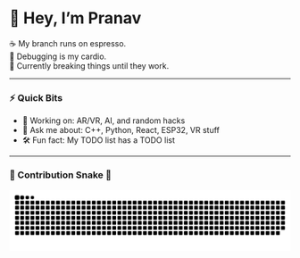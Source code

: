# 👋 Hey, I’m Pranav

☕ My branch runs on espresso.  
🐛 Debugging is my cardio.  
🚀 Currently breaking things until they work.  

---

### ⚡ Quick Bits
- 🔭 Working on: AR/VR, AI, and random hacks  
- 💬 Ask me about: C++, Python, React, ESP32, VR stuff  
- 🛠 Fun fact: My TODO list has a TODO list  

---

### 🎯 Contribution Snake 🐍
![snake gif](https://github.com/Platane/snk/raw/output/github-contribution-grid-snake.svg)
